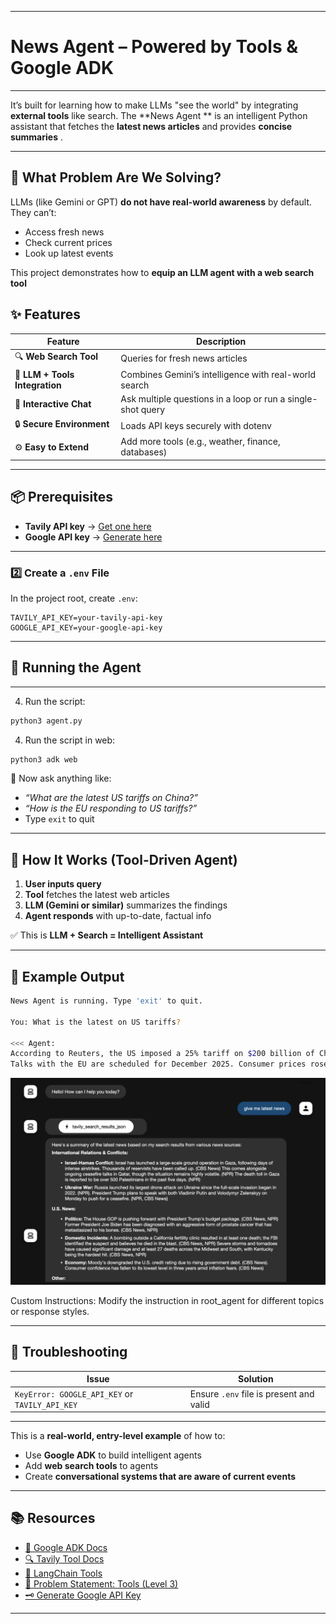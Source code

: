 
---

# News Agent – Powered by Tools & Google ADK



---


It’s built for  learning how to make LLMs "see the world" by integrating **external tools** like search.
The **News Agent ** is an intelligent Python assistant that fetches the **latest news articles** and provides **concise summaries** . 



---

## 🔧 What Problem Are We Solving?

LLMs (like Gemini or GPT) **do not have real-world awareness** by default.
They can’t:

* Access fresh news
* Check current prices
* Look up latest events

This project demonstrates how to **equip an LLM agent with a web search tool** 

## ✨ Features

| Feature                        | Description                                                        |
| ------------------------------ | ------------------------------------------------------------------ |
| 🔍 **Web Search Tool**         | Queries for fresh news articles                                    |
| 🧠 **LLM + Tools Integration** | Combines Gemini’s intelligence with real-world search              |
| 🔁 **Interactive Chat**        | Ask multiple questions in a loop or run a single-shot query        |
| 🔒 **Secure Environment**      | Loads API keys securely with dotenv                                |
| ⚙️ **Easy to Extend**          | Add more tools (e.g., weather, finance, databases)                 |

---

## 📦 Prerequisites


* **Tavily API key** → [Get one here](https://app.tavily.com/)
* **Google API key** → [Generate here](https://aistudio.google.com/apikey)

---

### 2️⃣ Create a `.env` File

In the project root, create `.env`:

```env
TAVILY_API_KEY=your-tavily-api-key
GOOGLE_API_KEY=your-google-api-key
```

---

## 🚀 Running the Agent


---

4. Run the script:

```bash
python3 agent.py
```

4. Run the script in web:

```bash
python3 adk web
```



📌 Now ask anything like:

* *“What are the latest US tariffs on China?”*
* *“How is the EU responding to US tariffs?”*
* Type `exit` to quit

---

## 🧠 How It Works (Tool-Driven Agent)

1. **User inputs query**
2. **Tool** fetches the latest web articles
3. **LLM (Gemini or similar)** summarizes the findings
4. **Agent responds** with up-to-date, factual info

✅ This is **LLM + Search = Intelligent Assistant**

---

## 🧪 Example Output

```bash
News Agent is running. Type 'exit' to quit.

You: What is the latest on US tariffs?

<<< Agent:
According to Reuters, the US imposed a 25% tariff on $200 billion of Chinese goods in 2024.
Talks with the EU are scheduled for December 2025. Consumer prices rose by 10%.
```



![image](../assests/l3.png)

Custom Instructions: Modify the instruction in root_agent for different topics or response styles.

---

## 🐞 Troubleshooting

| Issue                                          | Solution                                     |
| ---------------------------------------------- | -------------------------------------------- |
| `KeyError: GOOGLE_API_KEY` or `TAVILY_API_KEY` | Ensure `.env` file is present and valid      |

---



This is a **real-world, entry-level example** of how to:

* Use **Google ADK** to build intelligent agents
* Add **web search tools** to agents
* Create **conversational systems that are aware of current events**


---

## 📚 Resources

* [🧠 Google ADK Docs](https://cloud.google.com/agent-development/docs)
* [🔍 Tavily Tool Docs](https://docs.tavily.com/)
* [🧩 LangChain Tools](https://docs.langchain.com/docs/integrations/tools/)
* [📜 Problem Statement: Tools (Level 3)](https://github.com/cladius/agentic-ai/blob/master/sample_problem.md)
* [🗝 Generate Google API Key](https://aistudio.google.com/apikey)

---

